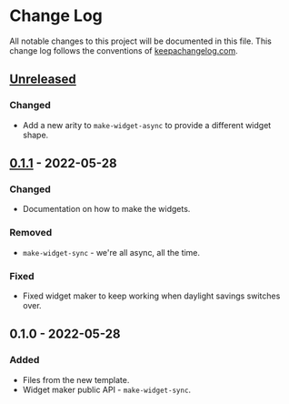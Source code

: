 # Change Log
All notable changes to this project will be documented in this file. This change log follows the conventions of [keepachangelog.com](http://keepachangelog.com/).

## [Unreleased]
### Changed
- Add a new arity to `make-widget-async` to provide a different widget shape.

## [0.1.1] - 2022-05-28
### Changed
- Documentation on how to make the widgets.

### Removed
- `make-widget-sync` - we're all async, all the time.

### Fixed
- Fixed widget maker to keep working when daylight savings switches over.

## 0.1.0 - 2022-05-28
### Added
- Files from the new template.
- Widget maker public API - `make-widget-sync`.

[Unreleased]: https://sourcehost.site/your-name/evidencia3_simulacion_maquinas_expendedoras/compare/0.1.1...HEAD
[0.1.1]: https://sourcehost.site/your-name/evidencia3_simulacion_maquinas_expendedoras/compare/0.1.0...0.1.1
